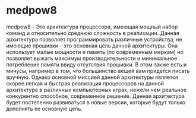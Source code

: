 # medpow8
medpow8 - Это архитектура процессора, имеющая мощный набор команд и относительно среднюю сложность в реализации. Данная архитектура позволяет программировать различные устройства, не имеющие прошивки - это основная цель данной архитектуры. Она использует малые мощности и память (по современным меркам) но позволяет выжать максимум производительности и минимальное потребление памяти ввиду отсутствия прошивки. В этом также есть и минусы, например в том, что большинство вещей вам придется писать вручную. Однако основной миссией данной архитектуры является скорее легкая и быстрая реализация процессоров на данной архитектуре в различных компьютерных играх, нежели чем реальное конкурентно способное, современное решение. Данная архитектура будет постепенно развиваться в новые версии, которые будут только дополнять ее основную цель.
